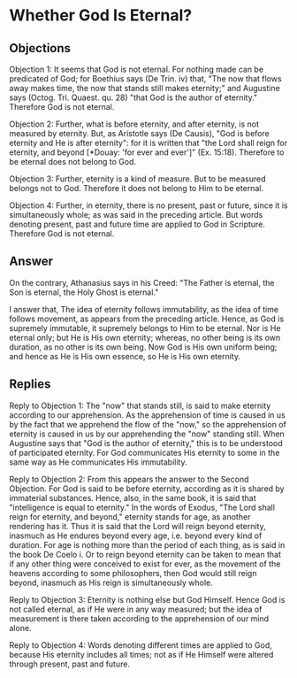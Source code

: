 # Whether God Is Eternal?

## Objections

Objection 1: It seems that God is not eternal. For nothing made can be predicated of God; for Boethius says (De Trin. iv) that, "The now that flows away makes time, the now that stands still makes eternity;" and Augustine says (Octog. Tri. Quaest. qu. 28) "that God is the author of eternity." Therefore God is not eternal.

Objection 2: Further, what is before eternity, and after eternity, is not measured by eternity. But, as Aristotle says (De Causis), "God is before eternity and He is after eternity": for it is written that "the Lord shall reign for eternity, and beyond [*Douay: 'for ever and ever']" (Ex. 15:18). Therefore to be eternal does not belong to God.

Objection 3: Further, eternity is a kind of measure. But to be measured belongs not to God. Therefore it does not belong to Him to be eternal.

Objection 4: Further, in eternity, there is no present, past or future, since it is simultaneously whole; as was said in the preceding article. But words denoting present, past and future time are applied to God in Scripture. Therefore God is not eternal.

## Answer

On the contrary, Athanasius says in his Creed: "The Father is eternal, the Son is eternal, the Holy Ghost is eternal."

I answer that, The idea of eternity follows immutability, as the idea of time follows movement, as appears from the preceding article. Hence, as God is supremely immutable, it supremely belongs to Him to be eternal. Nor is He eternal only; but He is His own eternity; whereas, no other being is its own duration, as no other is its own being. Now God is His own uniform being; and hence as He is His own essence, so He is His own eternity.

## Replies

Reply to Objection 1: The "now" that stands still, is said to make eternity according to our apprehension. As the apprehension of time is caused in us by the fact that we apprehend the flow of the "now," so the apprehension of eternity is caused in us by our apprehending the "now" standing still. When Augustine says that "God is the author of eternity," this is to be understood of participated eternity. For God communicates His eternity to some in the same way as He communicates His immutability.

Reply to Objection 2: From this appears the answer to the Second Objection. For God is said to be before eternity, according as it is shared by immaterial substances. Hence, also, in the same book, it is said that "intelligence is equal to eternity." In the words of Exodus, "The Lord shall reign for eternity, and beyond," eternity stands for age, as another rendering has it. Thus it is said that the Lord will reign beyond eternity, inasmuch as He endures beyond every age, i.e. beyond every kind of duration. For age is nothing more than the period of each thing, as is said in the book De Coelo i. Or to reign beyond eternity can be taken to mean that if any other thing were conceived to exist for ever, as the movement of the heavens according to some philosophers, then God would still reign beyond, inasmuch as His reign is simultaneously whole.

Reply to Objection 3: Eternity is nothing else but God Himself. Hence God is not called eternal, as if He were in any way measured; but the idea of measurement is there taken according to the apprehension of our mind alone.

Reply to Objection 4: Words denoting different times are applied to God, because His eternity includes all times; not as if He Himself were altered through present, past and future.